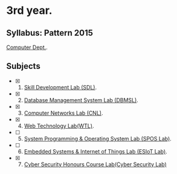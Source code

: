 # 3rd year.

## Syllabus: Pattern 2015
[Computer Dept.](http://collegecirculars.unipune.ac.in/sites/documents/Syllabus%202017/TE_Computer_Engg_Syllabus_2015_Course_10.072018.pdf).

## Subjects

- [x] 1. [Skill Development Lab (SDL)](SDL).
- [x] 2. [Database Management System Lab (DBMSL)](DBMS%20Lab).
- [x] 3. [Computer Networks Lab (CNL)](CNL).
- [x] 4. [Web Technology Lab(WTL)](WT%20Lab).
- [ ] 5. [System Programming & Operating System Lab (SPOS Lab)](SPOS%20Lab).
- [ ] 6. [Embedded Systems & Internet of Things Lab (ESIoT Lab)](ESIoT%20Lab).
- [x] 7. [Cyber Security Honours Course Lab(Cyber Security Lab)](Cyber%20Security%20Lab)
